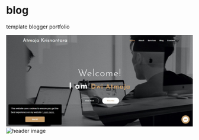 # blog
template blogger portfolio

![header image](https://raw.githubusercontent.com/AtmajaKrisnantara/blog/master/Screenshot%202020-11-04%20005348.jpg)
![header image](https://github.com/dwiatmajakrisnantara/blog/blob/master/Screenshot%202021-03-08%20220045.jpg)
